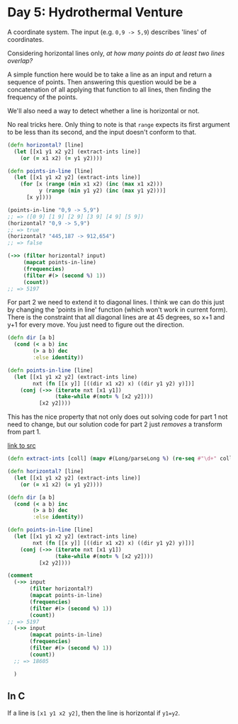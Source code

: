 # Day 5: Hydrothermal Venture

A coordinate system. The input (e.g. `0,9 -> 5,9`) describes 'lines' of coordinates.

Considering horizontal lines only, _at how many points do at least two lines overlap?_

A simple function here would be to take a line as an input and return a sequence of points. Then answering this question would be be a concatenation of all applying that function to all lines, then finding the frequency of the points.

We'll also need a way to detect whether a line is horizontal or not.

No real tricks here. Only thing to note is that `range` expects its first argument to be less than its second, and the input doesn't conform to that.

``` clojure
(defn horizontal? [line]
  (let [[x1 y1 x2 y2] (extract-ints line)]
    (or (= x1 x2) (= y1 y2))))

(defn points-in-line [line]
  (let [[x1 y1 x2 y2] (extract-ints line)]
    (for [x (range (min x1 x2) (inc (max x1 x2)))
          y (range (min y1 y2) (inc (max y1 y2)))]
      [x y])))

(points-in-line "0,9 -> 5,9")
;; => ([0 9] [1 9] [2 9] [3 9] [4 9] [5 9])
(horizontal? "0,9 -> 5,9")
;; => true
(horizontal? "445,187 -> 912,654")
;; => false

(->> (filter horizontal? input)
     (mapcat points-in-line)
     (frequencies)
     (filter #(> (second %) 1))
     (count))
;; => 5197
```

For part 2 we need to extend it to diagonal lines. I think we can do this just by changing the 'points in line' function (which won't work in current form). There is the constraint that all diagonal lines are at 45 degrees, so x+1 and y+1 for every move. You just need to figure out the direction.

``` clojure
(defn dir [a b]
  (cond (< a b) inc
        (> a b) dec
        :else identity))

(defn points-in-line [line]
  (let [[x1 y1 x2 y2] (extract-ints line)
        nxt (fn [[x y]] [((dir x1 x2) x) ((dir y1 y2) y)])]
    (conj (->> (iterate nxt [x1 y1])
               (take-while #(not= % [x2 y2])))
          [x2 y2])))
```

This has the nice property that not only does out solving code for part 1 not need to change, but our solution code for part 2 just _removes_ a transform from part 1.

[link to src](./clojure/src/aoc2021/day05.clj)

``` clojure
(defn extract-ints [coll] (mapv #(Long/parseLong %) (re-seq #"\d+" coll)))

(defn horizontal? [line]
  (let [[x1 y1 x2 y2] (extract-ints line)]
    (or (= x1 x2) (= y1 y2))))

(defn dir [a b]
  (cond (< a b) inc
        (> a b) dec
        :else identity))

(defn points-in-line [line]
  (let [[x1 y1 x2 y2] (extract-ints line)
        nxt (fn [[x y]] [((dir x1 x2) x) ((dir y1 y2) y)])]
    (conj (->> (iterate nxt [x1 y1])
               (take-while #(not= % [x2 y2])))
          [x2 y2])))

(comment
  (->> input
       (filter horizontal?)
       (mapcat points-in-line)
       (frequencies)
       (filter #(> (second %) 1))
       (count))
;; => 5197
  (->> input
       (mapcat points-in-line)
       (frequencies)
       (filter #(> (second %) 1))
       (count))
  ;; => 18605

  )
```

## In C
If a line is `[x1 y1 x2 y2]`, then the line is horizontal if `y1=y2`.



